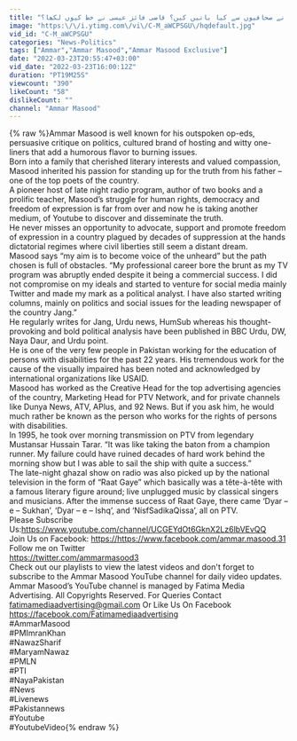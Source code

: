 ```yaml
---
title: "عمران خان نے صحافیوں سے کیا باتیں کیں؟ قاضی فائز عیسی نے خط کیوں لکھا؟"
image: "https:\/\/i.ytimg.com\/vi\/C-M_aWCPSGU\/hqdefault.jpg"
vid_id: "C-M_aWCPSGU"
categories: "News-Politics"
tags: ["Ammar","Ammar Masood","Ammar Masood Exclusive"]
date: "2022-03-23T20:55:47+03:00"
vid_date: "2022-03-23T16:00:12Z"
duration: "PT19M25S"
viewcount: "390"
likeCount: "58"
dislikeCount: ""
channel: "Ammar Masood"
---
```

{% raw %}Ammar Masood is well known for his outspoken op-eds, persuasive critique on politics, cultured brand of hosting and witty one-liners that add a humorous flavor to burning issues. <br />Born into a family that cherished literary interests and valued compassion, Masood inherited his passion for standing up for the truth from his father – one of the top poets of the country. <br />A pioneer host of late night radio program, author of two books and a prolific teacher, Masood’s struggle for human rights, democracy and freedom of expression is far from over and now he is taking another medium, of Youtube to discover and disseminate the truth. <br />He never misses an opportunity to advocate, support and promote freedom of expression in a country plagued by decades of suppression at the hands dictatorial regimes where civil liberties still seem a distant dream. <br />Masood says “my aim is to become voice of the unheard” but the path chosen is full of obstacles. “My professional career bore the brunt as my TV program was abruptly ended despite it being a commercial success. I did not compromise on my ideals and started to venture for social media mainly Twitter and made my mark as a political analyst. I have also started writing columns, mainly on politics and social issues for the leading newspaper of the country Jang.”<br />He regularly writes for Jang, Urdu news, HumSub whereas his thought-provoking and bold political analysis have been published in BBC Urdu, DW, Naya Daur, and Urdu point. <br />He is one of the very few people in Pakistan working for the education of persons with disabilities for the past 22 years. His tremendous work for the cause of the visually impaired has been noted and acknowledged by international organizations like USAID.<br />Masood has worked as the Creative Head for the top advertising agencies of the country, Marketing Head for PTV Network, and for private channels like Dunya News, ATV, APlus, and 92 News. But if you ask him, he would much rather be known as the person who works for the rights of persons with disabilities.<br />In 1995, he took over morning transmission on PTV from legendary Mustansar Hussain Tarar.  “It was like taking the baton from a champion runner. My failure could have ruined decades of hard work behind the morning show but I was able to sail the ship with quite a success.” <br />The late-night ghazal show on radio was also picked up by the national television in the form of “Raat Gaye” which basically was a tête-à-tête with a famous literary figure around; live unplugged music by classical singers and musicians.  After the immense success of Raat Gaye, there came ‘Dyar – e – Sukhan’, ‘Dyar – e – Ishq’, and ‘NisfSadikaQissa’, all on PTV.<br />Please Subscribe Us:<a rel="nofollow" target="blank" href="https://www.youtube.com/channel/UCGEYdOt6GknX2Lz6lbVEvQQ">https://www.youtube.com/channel/UCGEYdOt6GknX2Lz6lbVEvQQ</a><br />Join Us on Facebook: <a rel="nofollow" target="blank" href="https://https://www.facebook.com/ammar.masood.31">https://https://www.facebook.com/ammar.masood.31</a><br />Follow me on Twitter<br /><a rel="nofollow" target="blank" href="https://twitter.com/ammarmasood3">https://twitter.com/ammarmasood3</a><br />Check out our playlists to view the latest videos and don't forget to subscribe to the Ammar Masood YouTube channel for daily video updates.<br />Ammar Masood’s YouTube channel is managed by Fatima Media Advertising. All Copyrights Reserved. For Queries Contact fatimamediaadvertising@gmail.com Or Like Us On Facebook <br /><a rel="nofollow" target="blank" href="https://facebook.com/Fatimamediaadvertising">https://facebook.com/Fatimamediaadvertising</a><br />#AmmarMasood<br />#PMImranKhan<br />#NawazSharif<br />#MaryamNawaz<br />#PMLN<br />#PTI<br />#NayaPakistan<br /> #News <br />#Livenews<br /> #Pakistannews<br /> #Youtube<br /> #YoutubeVideo{% endraw %}
